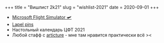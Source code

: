 +++
title = "Вишлист 2k21"
slug = "wishlist-2021"
date = 2020-09-01
+++

* [Microsoft Flight Simulator 🛩](https://store.steampowered.com/app/1250410/Microsoft_Flight_Simulator)
* [Lapel pins](https://www.etsy.com/search?q=lapel%20pin)
* Настольный календарь ЦФТ 2021
* Любой стафф с <a href="https://articture.com/collections/frontpage">articture</a> - мне там нравится практически всё ><
